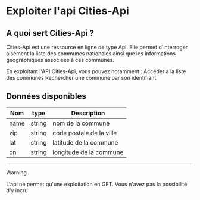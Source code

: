 # Exploiter l'api Cities-Api

## A quoi sert Cities-Api ?

Cities-Api est une ressource en ligne de type Api. Elle permet d'interroger aisément la liste des communes nationales ainsi que les informations géographiques associées à ces communes. 

En exploitant l'API Cities-Api, vous pouvez notamment :
    Accéder à la liste des communes
    Rechercher une commune par son identifiant

Données disponibles
---
|Nom|type|Description|
|---|---|---|
|name|string|nom de la commune|
|zip|string|code postale de la ville|
|lat|string|latitude de la commune|
|on|string|longitude de la commune
---




> [!WARNING]
> L'api ne permet qu'une exploitation en GET. Vous n'avez pas la possibilité d'y incru